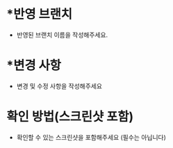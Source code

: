 # *반영 브랜치
- 반영된 브랜치 이름을 작성해주세요.

# *변경 사항
- 변경 및 수정 사항을 작성해주세요

# 확인 방법(스크린샷 포함)
- 확인할 수 있는 스크린샷을 포함해주세요 (필수는 아닙니다)
